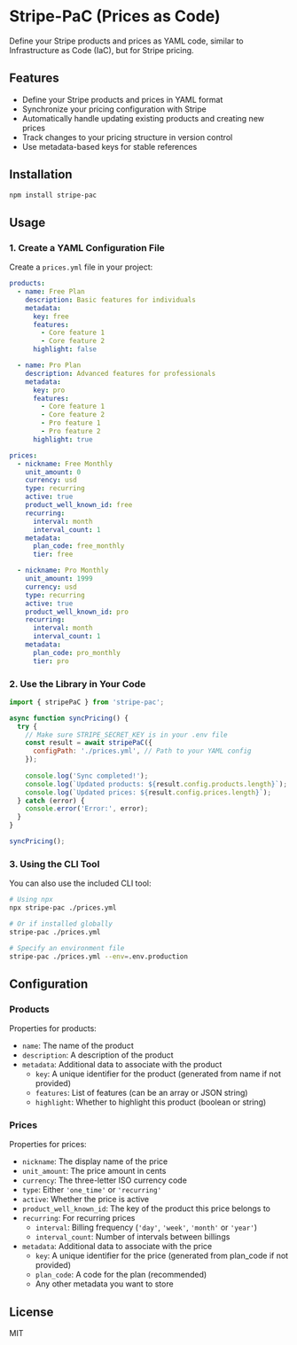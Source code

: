 # Stripe-PaC (Prices as Code)

Define your Stripe products and prices as YAML code, similar to Infrastructure as Code (IaC), but for Stripe pricing.

## Features

- Define your Stripe products and prices in YAML format
- Synchronize your pricing configuration with Stripe
- Automatically handle updating existing products and creating new prices
- Track changes to your pricing structure in version control
- Use metadata-based keys for stable references

## Installation

```bash
npm install stripe-pac
```

## Usage

### 1. Create a YAML Configuration File

Create a `prices.yml` file in your project:

```yaml
products:
  - name: Free Plan
    description: Basic features for individuals
    metadata:
      key: free
      features:
        - Core feature 1
        - Core feature 2
      highlight: false

  - name: Pro Plan
    description: Advanced features for professionals
    metadata:
      key: pro
      features:
        - Core feature 1
        - Core feature 2
        - Pro feature 1
        - Pro feature 2
      highlight: true

prices:
  - nickname: Free Monthly
    unit_amount: 0
    currency: usd
    type: recurring
    active: true
    product_well_known_id: free
    recurring:
      interval: month
      interval_count: 1
    metadata:
      plan_code: free_monthly
      tier: free

  - nickname: Pro Monthly
    unit_amount: 1999
    currency: usd
    type: recurring
    active: true
    product_well_known_id: pro
    recurring:
      interval: month
      interval_count: 1
    metadata:
      plan_code: pro_monthly
      tier: pro
```

### 2. Use the Library in Your Code

```javascript
import { stripePaC } from 'stripe-pac';

async function syncPricing() {
  try {
    // Make sure STRIPE_SECRET_KEY is in your .env file
    const result = await stripePaC({
      configPath: './prices.yml', // Path to your YAML config
    });
    
    console.log('Sync completed!');
    console.log(`Updated products: ${result.config.products.length}`);
    console.log(`Updated prices: ${result.config.prices.length}`);
  } catch (error) {
    console.error('Error:', error);
  }
}

syncPricing();
```

### 3. Using the CLI Tool

You can also use the included CLI tool:

```bash
# Using npx
npx stripe-pac ./prices.yml

# Or if installed globally
stripe-pac ./prices.yml

# Specify an environment file
stripe-pac ./prices.yml --env=.env.production
```

## Configuration

### Products

Properties for products:

- `name`: The name of the product
- `description`: A description of the product
- `metadata`: Additional data to associate with the product
  - `key`: A unique identifier for the product (generated from name if not provided)
  - `features`: List of features (can be an array or JSON string)
  - `highlight`: Whether to highlight this product (boolean or string)

### Prices

Properties for prices:

- `nickname`: The display name of the price
- `unit_amount`: The price amount in cents
- `currency`: The three-letter ISO currency code
- `type`: Either `'one_time'` or `'recurring'`
- `active`: Whether the price is active
- `product_well_known_id`: The key of the product this price belongs to
- `recurring`: For recurring prices
  - `interval`: Billing frequency (`'day'`, `'week'`, `'month'` or `'year'`)
  - `interval_count`: Number of intervals between billings
- `metadata`: Additional data to associate with the price
  - `key`: A unique identifier for the price (generated from plan_code if not provided)
  - `plan_code`: A code for the plan (recommended)
  - Any other metadata you want to store

## License

MIT